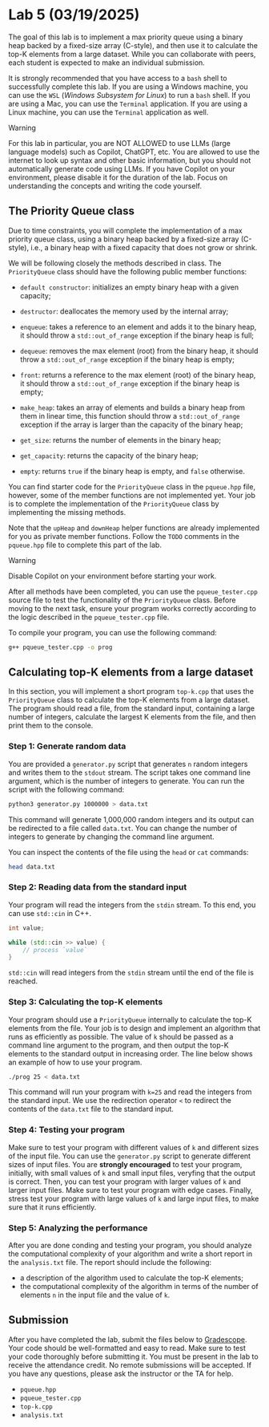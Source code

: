 # Lab 5 (03/19/2025)

The goal of this lab is to implement a max priority queue 
using a binary heap backed by a fixed-size array (C-style),
and then use it to calculate the top-K elements from 
a large dataset. While you can collaborate with peers, 
each student is expected to make an individual submission.

It is strongly recommended that you have access to a
`bash` shell to successfully complete this lab.  If you are 
using a Windows machine, you can use the `WSL` 
(*Windows Subsystem for Linux*) to run a `bash` shell. If
you are using a Mac, you can use the `Terminal` application. If 
you are using a Linux machine, you can use the `Terminal` 
application as well.

> [!WARNING]
> For this lab in particular, you are NOT ALLOWED to use LLMs (large language models)
> such as Copilot, ChatGPT, etc.  You are allowed to use the internet to look
> up syntax and other basic information, but you should not automatically
> generate code using LLMs.  If you have Copilot on your environment,
> please disable it for the duration of the lab.  Focus on understanding
> the concepts and writing the code yourself.

## The Priority Queue class

Due to time constraints, you will complete the implementation of a 
max priority queue class, using a binary heap backed by a fixed-size 
array (C-style), i.e., a binary heap with a fixed capacity that does not 
grow or shrink.  

We will be following closely the methods described in class.  The 
`PriorityQueue` class should have the following public member functions:

- `default constructor`: initializes an empty binary heap with a given capacity;
- `destructor`: deallocates the memory used by the internal array;

- `enqueue`: takes a reference to an element and
  adds it to the binary heap, it should throw 
  a `std::out_of_range` exception if the binary heap is full;
- `dequeue`: removes the max element (root) from the binary heap, 
it should throw a `std::out_of_range` exception if the binary 
  heap is empty;
- `front`: returns a reference to the max element (root)
  of the binary heap, it should throw a `std::out_of_range` exception
  if the binary heap is empty;
- `make_heap`: takes an array of elements and builds a binary heap
  from them in linear time, this function should throw a `std::out_of_range` exception if the
  array is larger than the capacity of the binary heap;
- `get_size`: returns the number of elements in the binary heap;
- `get_capacity`: returns the capacity of the binary heap;
- `empty`: returns `true` if the binary heap is empty, and
  `false` otherwise.

You can find starter code for the `PriorityQueue` class in the `pqueue.hpp` file, 
however, some of the member functions are not implemented yet.  Your job is to
complete the implementation of the `PriorityQueue` class by implementing the
missing methods.  

Note that the `upHeap` and `downHeap` helper functions are already implemented for you as private member functions.  Follow the `TODO` comments in the `pqueue.hpp` file to complete this part of the lab.

> [!WARNING]
> Disable Copilot on your environment before starting your work.

After all methods have been completed, you can use the `pqueue_tester.cpp` source file to test the 
functionality of the `PriorityQueue` class.  Before moving to the next task, ensure your program
works correctly according to the logic described in the `pqueue_tester.cpp` file.

To compile your program, you can use the following command:

```bash
g++ pqueue_tester.cpp -o prog
```

## Calculating top-K elements from a large dataset

In this section, you will implement a short program `top-k.cpp` that uses the `PriorityQueue` class
to calculate the top-K elements from a large dataset. The program should read a file, from the standard input, containing a large number of integers,
calculate the largest K elements from the file, and then print them to the console.

### Step 1: Generate random data

You are provided a `generator.py` script that generates `n` random
integers and writes them to the `stdout` stream.  The script takes one
command line argument, which is the number of integers to generate.
You can run the script with the following command:

```bash
python3 generator.py 1000000 > data.txt
```

This command will generate 1,000,000 random integers and its output
can be redirected to a file called `data.txt`.  You can change the
number of integers to generate by changing the command line argument.

You can inspect the contents of the file using the `head` or `cat` commands:

```bash
head data.txt
```

### Step 2: Reading data from the standard input

Your program will read the integers from the `stdin` stream. To
this end, you can use `std::cin` in C++.

```cpp
int value;

while (std::cin >> value) {
    // process `value`
}
```

`std::cin` will read integers from the `stdin` stream until
the end of the file is reached.  

### Step 3: Calculating the top-K elements

Your program should use a `PriorityQueue` internally to calculate 
the top-K elements from the file.  Your job is to design and
implement an algorithm that runs as efficiently as possible.  The 
value of `k` should be passed as a command line argument
to the program, and then output the top-K elements to the
standard output in increasing order. The line below shows an
example of how to use your program.

```bash
./prog 25 < data.txt
```

This command will run your program with `k=25` and read the integers from
the standard input.  We use the redirection operator `<` to redirect the
contents of the `data.txt` file to the standard input.

### Step 4: Testing your program

Make sure to test your program with different values of `k` and
different sizes of the input file.  You can use the `generator.py` script
to generate different sizes of input files.  You are **strongly encouraged**
to test your program, initially, with small values of `k` and small
input files, veryfing that the output is correct.  Then, you can test
your program with larger values of `k` and larger input files.  Make sure
to test your program with edge cases.  Finally, stress test your program
with large values of `k` and large input files, to make sure that it
runs efficiently.

### Step 5: Analyzing the performance

After you are done conding and testing your program, you should analyze the
computational complexity of your algorithm and write a short report
in the `analysis.txt` file.  The report should include the following:

- a description of the algorithm used to calculate the top-K elements;
- the computational complexity of the algorithm in terms of the number
  of elements `n` in the input file and the value of `k`.

## Submission

After you have completed the lab, submit the files below 
to [Gradescope](https://gradescope.com).  Your code should be well-formatted 
and easy to read.  Make sure to test your code thoroughly before 
submitting it.  You must be present in the lab to receive the 
attendance credit.  No remote submissions will be accepted.
If you have any questions, please ask the instructor or the TA for help.

- `pqueue.hpp`
- `pqueue_tester.cpp`
- `top-k.cpp`
- `analysis.txt`
